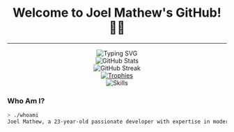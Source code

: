 <h1 align="center">Welcome to Joel Mathew's GitHub! 👨‍💻</h1>

---

<div align="center">
    <img src="https://readme-typing-svg.herokuapp.com/?font=Fira+Code&size=25&duration=3000&pause=1000&center=true&vCenter=true&width=700&lines=printf(%22Hello,+World!%22);System.out.println(%22Joel+Mathew%22);console.log(%22Creative+Developer+at+Heart%22);Hola,+Soy+Aprendiendo+Español!+🌍" alt="Typing SVG" />
</div>
<div align="center"> <img src="https://github-readme-stats.vercel.app/api?username=JoelMathewDev&show_icons=true&theme=tokyonight" alt="GitHub Stats" /> <br /> <img src="https://github-readme-streak-stats.herokuapp.com?user=JoelMathewDev&theme=tokyonight" alt="GitHub Streak" /> </div>

<div align="center"> <a href="https://github.com/JoelMathewDev"><img src="https://github-profile-trophy.vercel.app/?username=JoelMathewDev&theme=radical&margin-w=15&margin-h=15&row=1&column=6" alt="Trophies" /></a> </div>

<div align="center"> <img src="https://skillicons.dev/icons?i=react,tailwind,js,nodejs,mongodb,html,css,figma,github" alt="Skills" /> </div>

### Who Am I?

```bash
> ./whoami
Joel Mathew, a 23-year-old passionate developer with expertise in modern web technologies, a love for design, and a hunger for learning.
